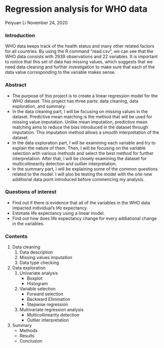 Regression analysis for WHO data
================
Peiyuan Li
November 24, 2020

### **Introduction**

WHO data keeps track of the health status and many other related factors
for all countries. By using the R command “read.csv”, we can see that
the WHO data consists with 2939 observations and 22 variables. It is
important to notice that this set of data has missing values, which
suggests that we need data cleaning and further investigation to make
sure that each of the data value corresponding to the variable makes
sense.  


### **Abstract**

  - The purpose of this project is to create a linear regression model
    for the WHO dataset. This project has three parts: data cleaning,
    data exploration, and summary.  
  - In the data cleaning part, I will be focusing on missing values in
    the dataset. Predictive mean matching is the method that will be
    used for missing value imputation. Unlike mean imputation,
    predictive mean matching aims to reduce the bias introduced in the
    dataset through imputation. This imputation method allows a smooth
    interpretation of the dataset.  
  - In the data exploration part, I will be examining each variable and
    try to explain the nature of them. Then, I will be focusing on the
    variable selection with various methods and select the best method
    for further interpretation. After that, I will be closely examining
    the dataset for multicollinearity detection and outlier
    interpretation.  
  - In the summary part, I will be explaining some of the common
    questions related to the model. I will also be testing the model
    with the one new additional data point introduced before commencing
    my analysis.  

### **Questions of interest**

  - Find out if there is evidence that all of the variables in the WHO
    data impacted individual’s life expectancy.
  - Estimate life expectancy using a linear model.
  - Find out how does life expectancy change for every addiational
    change in the variables.

### **Contents**

1.  Data cleaning
    1.  Data description
    2.  Missing values imputation
    3.  Data type checking
2.  Data exploration
    1.  Univariate analysis
          - Boxplot
          - Histogram
    2.  Variable selection
          - Forward selection
          - Backward Elimination
          - Stepwise regression
    3.  Multivariate regression analysis
          - Multicollinearity detection
          - Outlier interpretation  
3.  Summary
      - Methods
      - Results
      - Conclusion
